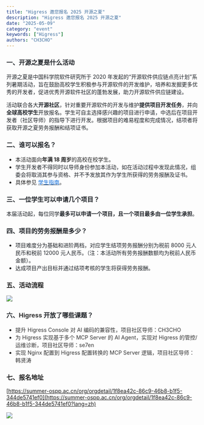 ```yaml
---
title: "Higress 邀您报名 2025 开源之夏"
description: "Higress 邀您报名 2025 开源之夏"
date: "2025-05-09"
category: "event"
keywords: ["Higress"]
authors: "CH3CHO"
---
```


### <font style="color:rgb(31, 35, 40);"></font><font style="color:rgb(31, 35, 40);"> 一、开源之夏是什么活动</font>
<font style="color:rgb(31, 35, 40);">开源之夏是中国科学院软件研究所于 2020 年发起的“开源软件供应链点亮计划”系列暑期活动，旨在鼓励高校学生积极参与开源软件的开发维护，培养和发掘更多优秀的开发者，促进优秀开源软件社区的蓬勃发展，助力开源软件供应链建设。</font>

<font style="color:rgb(31, 35, 40);"></font>

<font style="color:rgb(31, 35, 40);">活动联合各大</font>**<font style="color:rgb(31, 35, 40);">开源社区</font>**<font style="color:rgb(31, 35, 40);">，针对重要开源软件的开发与维护</font>**<font style="color:rgb(31, 35, 40);">提供项目开发任务</font>**<font style="color:rgb(31, 35, 40);">，并向</font>**<font style="color:rgb(31, 35, 40);">全球高校学生</font>**<font style="color:rgb(31, 35, 40);">开放报名。学生可自主选择感兴趣的项目进行申请，中选后在项目开发者（社区导师）的指导下进行开发。根据项目的难易程度和完成情况，结项者将获取开源之夏劳务报酬和结项证书。</font>

<font style="color:rgb(31, 35, 40);"></font>

### <font style="color:rgb(31, 35, 40);"></font><font style="color:rgb(31, 35, 40);"> 二、谁可以报名？</font>
+ <font style="color:rgba(0, 0, 0, 0.87);">本活动面向</font>**<font style="color:rgba(0, 0, 0, 0.87);">年满 18 周岁</font>**<font style="color:rgba(0, 0, 0, 0.87);">的高校在校学生。</font>
+ <font style="color:rgb(31, 35, 40);"></font><font style="color:rgb(31, 35, 40);"> 学生开发者不得同时以导师身份参加本活动，如在活动过程中发现此情况，组委会将取消其参与资格、并不予发放其作为学生所获得的劳务报酬及证书。</font>
+ <font style="color:rgba(0, 0, 0, 0.87);">具体参见</font><font style="color:rgba(0, 0, 0, 0.87);"> </font>[<font style="color:rgb(9, 105, 218);">学生指南</font>](https://blog.summer-ospp.ac.cn/help/student%20guide)<font style="color:rgb(31, 35, 40);">。</font>



### <font style="color:rgb(31, 35, 40);"></font><font style="color:rgb(31, 35, 40);"> 三、一位学生可以申请几个项目？</font>
<font style="color:rgb(31, 35, 40);">本届活动起，每位同学</font>**<font style="color:rgb(31, 35, 40);">最多可以申请一个项目，且一个项目最多由一位学生承担</font>**<font style="color:rgb(31, 35, 40);">。</font>

<font style="color:rgb(31, 35, 40);"></font>

### <font style="color:rgb(31, 35, 40);"></font><font style="color:rgb(31, 35, 40);"> 四、项目的劳务报酬是多少？</font>
+ <font style="color:rgb(31, 35, 40);">项目难度分为基础和进阶两档，对应学生结项劳务报酬分别为税前 8000 元人民币和税前 12000 元人民币。（注：本活动所有劳务报酬数额均为税前人民币金额）。</font>
+ <font style="color:rgb(31, 35, 40);">达成项目产出目标并通过结项考核的学生将获得劳务报酬。  
</font>

###  五、活动流程
![](https://intranetproxy.alipay.com/skylark/lark/0/2025/png/133108/1746769183421-ddda5ffc-98f3-4027-aab8-3a8bddace5a5.png)



### <font style="color:rgb(31, 35, 40);"> 六、</font><font style="color:rgb(51, 51, 51);">Higress </font><font style="color:rgb(31, 35, 40);">开放了哪些课题？</font>
+ <font style="color:rgb(51, 51, 51);">提升 Higress Console 对 AI 编码的兼容性，项目社区导师：CH3CHO</font>
+ <font style="color:rgb(51, 51, 51);">为 Higress 实现基于多个 MCP Server 的 AI Agent，实现对 Higress 的管控/运维诊断，项目社区导师：se7en</font>
+ <font style="color:rgb(51, 51, 51);">实现 Nginx 配置到 Higress 配置转换的 MCP Server 逻辑，项目社区导师：韩贤涛</font>



<font style="color:rgb(51, 51, 51);"></font>

###  七、报名地址
[https://summer-ospp.ac.cn/org/orgdetail/1f8ea42c-86c9-46b8-b1f5-344de5741ef0](https://summer-ospp.ac.cn/org/orgdetail/1f8ea42c-86c9-46b8-b1f5-344de5741ef0?lang=zh)



![](https://intranetproxy.alipay.com/skylark/lark/0/2025/png/133108/1746770558545-8c6a2ec6-a66c-45a6-b569-00ce60806024.png)
